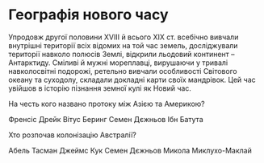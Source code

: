 # Географія нового часу

Упродовж другої половини XVIII й всього XIX ст. всебічно вивчали внутрішні території всіх відомих на той час земель, досліджували території навколо полюсів Землі, відкрили льодовий континент – Антарктиду. Сміливі й мужні мореплавці, вирушаючи у тривалі навколосвітні подорожі, ретельно вивчали особливості Світового океану та суходолу, складали докладні карти своїх мандрівок. Цей час увійшов в історію пізнання земної кулі як <span class="p1">Новий час</span>.

<quiz correctLabel="correct" incorrectLabel="incorrect" checkLabel="check">
<question text="">
<p>На честь кого названо протоку між Азією та Америкою?</p>
<answer>Френсіс Дрейк</answer>
<answer correct>Вітус Беринг</answer>
<answer>Семен Дєжньов</answer>
<answer>Iбн Батута</answer>
</question>
<question text="">
<p>Хто розпочав колонізацію Австралії?</p>
<answer>Абель Тасман</answer>
<answer correct>Джеймс Кук</answer>
<answer>Семен Дєжньов</answer>
<answer>Микола Миклухо-Маклай</answer>
</question>
</quiz>